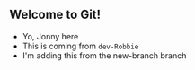 ## Welcome to Git!


- Yo, Jonny here
- This is coming from `dev-Robbie`
- I'm adding this from the new-branch branch 
